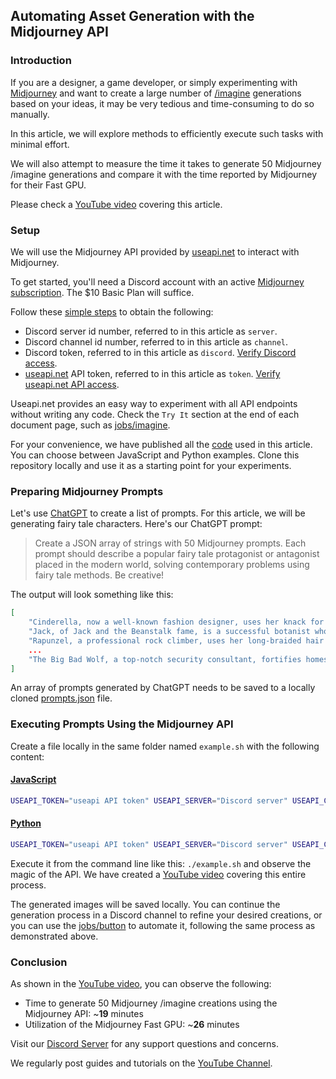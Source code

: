 ## Automating Asset Generation with the Midjourney API

### Introduction

If you are a designer, a game developer, or simply experimenting with [Midjourney](https://midjourney.com) and want to create a large number of [/imagine](https://docs.midjourney.com/docs/quick-start#5-use-the-imagine-command) generations based on your ideas, it may be very tedious and time-consuming to do so manually.

In this article, we will explore methods to efficiently execute such tasks with minimal effort.   

We will also attempt to measure the time it takes to generate 50 Midjourney /imagine generations and compare it with the time reported by Midjourney for their Fast GPU.

Please check a [YouTube video](https://youtu.be/SIiPnTJ9SHU) covering this article.

### Setup 

We will use the Midjourney API provided by [useapi.net](https://useapi.net) to interact with Midjourney.

To get started, you'll need a Discord account with an active [Midjourney subscription](https://docs.midjourney.com/docs/plans#plan-comparison). The $10 Basic Plan will suffice.

Follow these [simple steps](https://useapi.net/docs/start-here) to obtain the following:

- Discord server id number, referred to in this article as `server`.
- Discord channel id number, referred to in this article as `channel`.
- Discord token, referred to in this article as `discord`. [Verify Discord access](https://useapi.net/docs/start-here/setup-midjourney#verify-discord-access).
- [useapi.net](https://useapi.net) API token, referred to in this article as `token`. [Verify useapi.net API access](https://useapi.net/docs/start-here/setup-useapi#verify-useapinet-api-access).

Useapi.net provides an easy way to experiment with all API endpoints without writing any code. Check the `Try It` section at the end of each document page, such as [jobs/imagine](https://useapi.net/docs/api-v1/jobs-imagine#try-it).

For your convenience, we have published all the [code](https://github.com/useapi/examples/tree/main/generate-assets) used in this article. You can choose between JavaScript and Python examples. Clone this repository locally and use it as a starting point for your experiments.
  
### Preparing Midjourney Prompts

Let's use [ChatGPT](https://chat.openai.com) to create a list of prompts. For this article, we will be generating fairy tale characters. Here's our ChatGPT prompt:

> Create a JSON array of strings with 50 Midjourney prompts. Each prompt should describe a popular fairy tale protagonist or antagonist placed in the modern world, solving contemporary problems using fairy tale methods. Be creative!

The output will look something like this:

```json
[
    "Cinderella, now a well-known fashion designer, uses her knack for transforming rags into fabulous outfits to help those in poverty dress for success.",
    "Jack, of Jack and the Beanstalk fame, is a successful botanist who tackles the issue of world hunger by growing gigantic, genetically modified crops.",
    "Rapunzel, a professional rock climber, uses her long-braided hair for safety ropes during rescue missions in difficult terrains.",
    ...
    "The Big Bad Wolf, a top-notch security consultant, fortifies homes against break-ins, teaching the importance of strong construction materials."
]
```

An array of prompts generated by ChatGPT needs to be saved to a locally cloned [prompts.json](https://github.com/useapi/examples/blob/main/generate-assets/prompts.json) file.

### Executing Prompts Using the Midjourney API

Create a file locally in the same folder named `example.sh` with the following content:

#### [JavaScript](https://github.com/useapi/examples/blob/main/generate-assets/example.js)
```bash
USEAPI_TOKEN="useapi API token" USEAPI_SERVER="Discord server" USEAPI_CHANNEL="Discord channel" USEAPI_DISCORD="Discord token" node ./example.js
```

#### [Python](https://github.com/useapi/examples/blob/main/generate-assets/example.py)
```bash
USEAPI_TOKEN="useapi API token" USEAPI_SERVER="Discord server" USEAPI_CHANNEL="Discord channel" USEAPI_DISCORD="Discord token" python3 ./example.py
```

Execute it from the command line like this: `./example.sh` and observe the magic of the API. We have created a [YouTube video](https://youtu.be/SIiPnTJ9SHU) covering this entire process.

The generated images will be saved locally. You can continue the generation process in a Discord channel to refine your desired creations, or you can use the [jobs/button](https://useapi.net/docs/api-v1/jobs-button) to automate it, following the same process as demonstrated above.

### Conclusion

As shown in the [YouTube video](https://youtu.be/SIiPnTJ9SHU), you can observe the following:
- Time to generate 50 Midjourney /imagine creations using the Midjourney API: ~**19** minutes
- Utilization of the Midjourney Fast GPU: ~**26** minutes

Visit our [Discord Server](https://discord.gg/w28uK3cnmF) for any support questions and concerns. 

We regularly post guides and tutorials on the [YouTube Channel](https://www.youtube.com/@midjourneyapi).